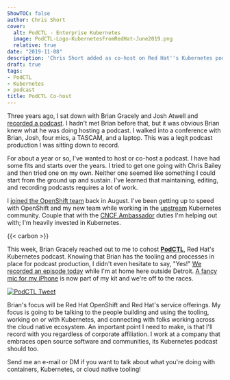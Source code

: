 ```yaml
---
ShowTOC: false
author: Chris Short
cover:
  alt: PodCTL - Enterprise Kubernetes
  image: PodCTL-Logo-KubernetesFromRedHat-June2019.png
  relative: true
date: "2019-11-08"
description: 'Chris Short added as co-host on Red Hat''s Kubernetes podcast: PodCTL'
draft: true
tags:
- PodCTL
- Kubernetes
- podcast
title: PodCTL Co-host
---
```


Three years ago, I sat down with Brian Gracely and Josh Atwell and [recorded a podcast](/devops-perspectives-from-the-front-lines/). I hadn't met  Brian before that, but it was obvious Brian knew what he was doing hosting a podcast. I walked into a conference with Brian, Josh, four mics, a TASCAM, and a laptop. This was a legit podcast production I was sitting down to record.

For about a year or so, I've wanted to host or co-host a podcast. I have had some fits and starts over the years. I tried to get one going with Chris Bailey and then tried one on my own. Neither one seemed like something I could start from the ground up and sustain. I've learned that maintaining, editing, and recording podcasts requires a lot of work.

I [joined the OpenShift team](/joining-forces-with-openshift/) back in August. I've been getting up to speed with OpenShift and my new team while working in the [upstream](/upstream-vs-downstream/) Kubernetes community. Couple that with the [CNCF Ambassador](/chris-short-named-cloud-native-ambassador/) duties I'm helping out with; I'm heavily invested in Kubernetes.

{{< carbon >}}

This week, Brian Gracely reached out to me to cohost [**PodCTL**](https://www.podctl.com/), Red Hat's Kubernetes podcast. Knowing that Brian has the tooling and processes in place for podcast production, I didn't even hesitate to say, "Yes!" [We recorded an episode  today](https://podcasts.apple.com/gb/podcast/the-intersection-of-devops-and-kubernetes/id1270983443?i=1000456263929) while I'm at home here outside Detroit. [A fancy mic for my iPhone](https://amzn.to/2NYe0t0) is now part of my kit and we're off to the races.

[![PodCTL Tweet](https://cdn.chrisshort.net/chrisshort/1192894234069807104.png)](https://twitter.com/PodCtl/status/1192894234069807104)

Brian's focus will be Red Hat OpenShift and Red Hat's service offerings. My focus is going to be talking to the people building and using the tooling, working on or with Kubernetes, and connecting with folks working across the cloud native ecosystem. An important point I need to make, is that I'll record with you regardless of corporate affiliation. I work at a company that embraces open source software and communities, its Kubernetes podcast should too.

Send me an e-mail or DM if you want to talk about what you're doing with containers, Kubernetes, or cloud native tooling!

